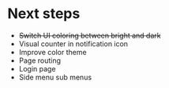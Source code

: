 # Next steps

- ~~Switch UI coloring between bright and dark~~
- Visual counter in notification icon
- Improve color theme
- Page routing
- Login page
- Side menu sub menus
